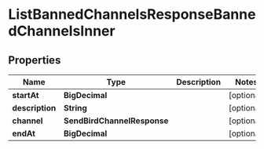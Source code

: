 

# ListBannedChannelsResponseBannedChannelsInner


## Properties

| Name | Type | Description | Notes |
|------------ | ------------- | ------------- | -------------|
|**startAt** | **BigDecimal** |  |  [optional] |
|**description** | **String** |  |  [optional] |
|**channel** | **SendBirdChannelResponse** |  |  [optional] |
|**endAt** | **BigDecimal** |  |  [optional] |



